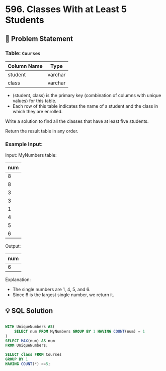 # 596. Classes With at Least 5 Students

## 📝 Problem Statement

### Table: `Courses`

| Column Name | Type    |
|-------------|---------|
| student     | varchar |
| class       | varchar |

 - (student, class) is the primary key (combination of columns with unique values) for this table.
 - Each row of this table indicates the name of a student and the class in which they are enrolled.
 

Write a solution to find all the classes that have at least five students.

Return the result table in any order.

### Example Input:

Input: 
MyNumbers table:

| num |
|-----|
| 8   |
| 8   |
| 3   |
| 3   |
| 1   |
| 4   |
| 5   |
| 6   |

Output: 

| num |
|-----|
| 6   |

Explanation: 
 - The single numbers are 1, 4, 5, and 6.
 - Since 6 is the largest single number, we return it.


## 💡 SQL Solution

```sql

WITH UniqueNumbers AS(
    SELECT num FROM MyNumbers GROUP BY 1 HAVING COUNT(num) = 1
)
SELECT MAX(num) AS num
FROM UniqueNumbers;

SELECT class FROM Courses 
GROUP BY 1
HAVING COUNT(*) >=5;
